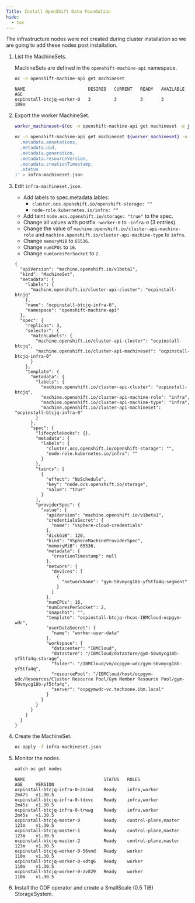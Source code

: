 ```yaml
---
Title: Install OpenShift Data Foundation
hide:
  - toc
---
```


The infrastructure nodes were not created during cluster installation so we are going to add these nodes post installation.

1. List the MachineSets.

   MachineSets are defined in the `openshift-machine-api` namespace.

   ```sh
   oc -n openshift-machine-api get machineset
   ```

   ```{ .text .no-copy title="Example output"}
   NAME                        DESIRED   CURRENT   READY   AVAILABLE   AGE
   ocpinstall-btcjq-worker-0   3         3         3       3           109m
   ```

2. Export the worker MachineSet.

   ```sh
   worker_machineset=$(oc -n openshift-machine-api get machineset -o jsonpath='{.items[0].metadata.name}')
   ```

   ```sh
   oc -n openshift-machine-api get machineset ${worker_machineset} -o json | jq '. | del(
     .metadata.annotations,
     .metadata.uid,
     .metadata.generation,
     .metadata.resourceVersion,
     .metadata.creationTimestamp,
     .status
   )' > infra-machineset.json
   ```

3. Edit `infra-machineset.json`.

   - Add labels to spec.metadata.lables:
     - `cluster.ocs.openshift.io/openshift-storage: ""`
     - `node-role.kubernetes.io/infra: ""`
   - Add taint `node.ocs.openshift.io/storage: "true"` to the spec.
   - Change all values with postfix `-worker-0` to `-infra-0` (3 entries).
   - Change the value of `machine.openshift.io/cluster-api-machine-role` and `machine.openshift.io/cluster-api-machine-type` to `infra`.
   - Change `memoryMiB` to `65536`.
   - Change `numCPUs` to `16`.
   - Change `numCoresPerSocket` to `2`.

   ```{ .json .no-copy title="Reference infra-machineset.json" }
   {
     "apiVersion": "machine.openshift.io/v1beta1",
     "kind": "MachineSet",
     "metadata": {
       "labels": {
         "machine.openshift.io/cluster-api-cluster": "ocpinstall-btcjq"
       },
       "name": "ocpinstall-btcjq-infra-0",
       "namespace": "openshift-machine-api"
     },
     "spec": {
       "replicas": 3,
       "selector": {
         "matchLabels": {
           "machine.openshift.io/cluster-api-cluster": "ocpinstall-btcjq",
           "machine.openshift.io/cluster-api-machineset": "ocpinstall-btcjq-infra-0"
         }
       },
       "template": {
         "metadata": {
           "labels": {
             "machine.openshift.io/cluster-api-cluster": "ocpinstall-btcjq",
             "machine.openshift.io/cluster-api-machine-role": "infra",
             "machine.openshift.io/cluster-api-machine-type": "infra",
             "machine.openshift.io/cluster-api-machineset": "ocpinstall-btcjq-infra-0"
           }
         },
         "spec": {
           "lifecycleHooks": {},
           "metadata": {
             "labels": {
               "cluster.ocs.openshift.io/openshift-storage": "",
               "node-role.kubernetes.io/infra": ""
             }
           },
           "taints": [
             {
               "effect": "NoSchedule",
               "key": "node.ocs.openshift.io/storage",
               "value": "true"
             }
           ],
           "providerSpec": {
             "value": {
               "apiVersion": "machine.openshift.io/v1beta1",
               "credentialsSecret": {
                 "name": "vsphere-cloud-credentials"
               },
               "diskGiB": 120,
               "kind": "VSphereMachineProviderSpec",
               "memoryMiB": 65536,
               "metadata": {
                 "creationTimestamp": null
               },
               "network": {
                 "devices": [
                   {
                     "networkName": "gym-50vmycg18b-yf5tfa4q-segment"
                   }
                 ]
               },
               "numCPUs": 16,
               "numCoresPerSocket": 2,
               "snapshot": "",
               "template": "ocpinstall-btcjq-rhcos-IBMCloud-ocpgym-wdc",
               "userDataSecret": {
                 "name": "worker-user-data"
               },
               "workspace": {
                 "datacenter": "IBMCloud",
                 "datastore": "/IBMCloud/datastore/gym-50vmycg18b-yf5tfa4q-storage",
                 "folder": "/IBMCloud/vm/ocpgym-wdc/gym-50vmycg18b-yf5tfa4q",
                 "resourcePool": "/IBMCloud/host/ocpgym-wdc/Resources/Cluster Resource Pool/Gym Member Resource Pool/gym-50vmycg18b-yf5tfa4q",
                 "server": "ocpgymwdc-vc.techzone.ibm.local"
               }
             }
           }
         }
       }
     }
   }
   ```

4. Create the MachineSet.

   ```sh
   oc apply -f infra-machineset.json
   ```

5. Monitor the nodes.

   ```sh
   watch oc get nodes
   ```

   ```{ .text .no-copy title="Wait until the infrastructure nodes reach status Ready"}
   NAME                              STATUS   ROLES                  AGE     VERSION
   ocpinstall-btcjq-infra-0-2ncmd    Ready    infra,worker           2m47s   v1.30.5
   ocpinstall-btcjq-infra-0-tdxvc    Ready    infra,worker           2m45s   v1.30.5
   ocpinstall-btcjq-infra-0-trwwg    Ready    infra,worker           2m45s   v1.30.5
   ocpinstall-btcjq-master-0         Ready    control-plane,master   123m    v1.30.5
   ocpinstall-btcjq-master-1         Ready    control-plane,master   123m    v1.30.5
   ocpinstall-btcjq-master-2         Ready    control-plane,master   123m    v1.30.5
   ocpinstall-btcjq-worker-0-56vmd   Ready    worker                 110m    v1.30.5
   ocpinstall-btcjq-worker-0-sdtg6   Ready    worker                 110m    v1.30.5
   ocpinstall-btcjq-worker-0-zv829   Ready    worker                 110m    v1.30.5
   ```

6. Install the ODF operator and create a SmallScale (0.5 TiB) StorageSystem.
